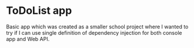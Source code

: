 # ToDoList app

Basic app which was created as a smaller school project where I wanted to try if I can use single definition of dependency injection for both console app and Web API.